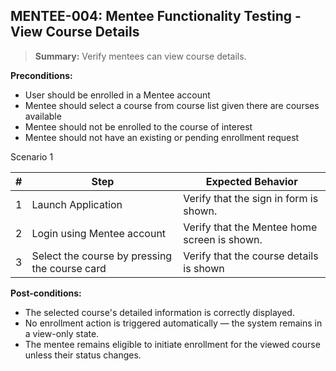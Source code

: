 ## **MENTEE-004:** Mentee Functionality Testing - View Course Details  

> **Summary:** Verify mentees can view course details.  <br>

**Preconditions:**
- User should be enrolled in a Mentee account
- Mentee should select a course from course list given there are courses available
- Mentee should not be enrolled to the course of interest
- Mentee should not have an existing or pending enrollment request

Scenario 1 

 | \# | Step | Expected Behavior | 
 |----|------|-------------------| 
 |  1 |  Launch Application    | Verify that the sign in form is shown.   | 
 |  2 |  Login using Mentee account    | Verify that the Mentee home screen is shown.   | 
 |  3 |  Select the course by pressing the course card    | Verify that the course details is shown   |  

**Post-conditions:**  

 - The selected course's detailed information is correctly displayed.
 - No enrollment action is triggered automatically — the system remains in a view-only state.
 - The mentee remains eligible to initiate enrollment for the viewed course unless their status changes. 
